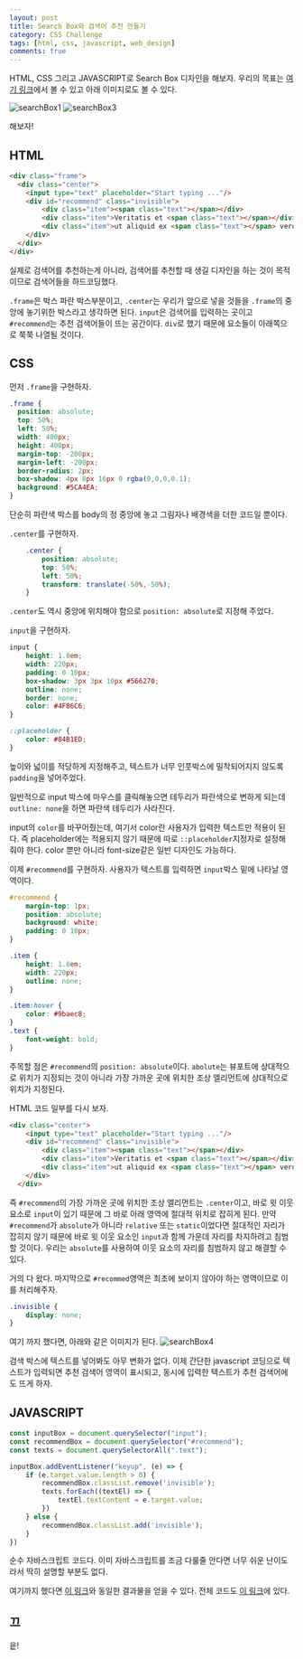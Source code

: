 ```yaml
---
layout: post
title: Search Box와 검색어 추천 만들기
category: CSS Challenge
tags: [html, css, javascript, web_design]
comments: true
---
```


HTML, CSS 그리고 JAVASCRIPT로 Search Box 디자인을 해보자. 우리의 목표는 [여기 링크](https://codepen.io/CLINNBT/pen/qgjEWp)에서 볼 수 있고 아래 이미지로도 볼 수 있다.

![searchBox1](/public/img/css_challenge/SearchBox1.PNG) 
![searchBox3](/public/img/css_challenge/SearchBox3.PNG)

해보자!

## HTML
```html
<div class="frame">
  <div class="center">
    <input type="text" placeholder="Start typing ..."/>
    <div id="recommend" class="invisible">
        <div class="item"><span class="text"></span></div>
        <div class="item">Veritatis et <span class="text"></span></div>
        <div class="item">ut aliquid ex <span class="text"></span> vero eos</div>
    </div>
  </div>
</div>
```
실제로 검색어를 추천하는게 아니라, 검색어를 추천할 때 생길 디자인을 하는 것이 목적이므로 검색어들을 하드코딩했다.

`.frame`은 박스 파란 박스부분이고, `.center`는 우리가 앞으로 넣을 것들을 `.frame`의 중앙에 놓기위한 박스라고 생각하면 된다. `input`은 검색어를 입력하는 곳이고 `#recommend`는 추천 검색어들이 뜨는 공간이다. `div`로 했기 때문에 요소들이 아래쪽으로 쭉쭉 나열될 것이다.


## CSS
먼저 `.frame`을 구현하자.
```css
.frame {
  position: absolute;
  top: 50%;
  left: 50%;
  width: 400px;
  height: 400px;
  margin-top: -200px;
  margin-left: -200px;
  border-radius: 2px;
  box-shadow: 4px 8px 16px 0 rgba(0,0,0,0.1);
  background: #5CA4EA;
}
```
단순히 파란색 박스를 body의 정 중앙에 놓고 그림자나 배경색을 더한 코드일 뿐이다. 

`.center`를 구현하자.
```css
    .center {
        position: absolute;
        top: 50%;
        left: 50%;
        transform: translate(-50%,-50%);
    }
```
`.center`도 역시 중앙에 위치해야 함으로 `position: absolute`로 지정해 주었다. 

`input`을 구현하자.
```css
input {
	height: 1.8em;
	width: 220px;
	padding: 0 10px;
    box-shadow: 3px 3px 10px #566270;
    outline: none;
	border: none;
	color: #4F86C6;
}

::placeholder {
	color: #84B1ED;
}
```

높이와 넓이를 적당하게 지정해주고, 텍스트가 너무 인풋박스에 밀착되어지지 않도록 `padding`을 넣어주었다. 

일반적으로 input 박스에 마우스를 클릭해놓으면 테두리가 파란색으로 변하게 되는데 `outline: none`을 하면 파란색 테두리가 사라진다.

input의 `color`를 바꾸어줬는데, 여기서 color란 사용자가 입력한 텍스트만 적용이 된다. 즉 placeholder에는 적용되지 않기 때문에 따로 `::placeholder`지정자로 설정해 줘야 한다. color 뿐만 아니라 font-size같은 일반 디자인도 가능하다.


이제 `#recommend`를 구현하자. 사용자가 텍스트를 입력하면 `input`박스 밑에 나타날 영역이다.
```css
#recommend {
	margin-top: 1px;
	position: absolute;
	background: white;
	padding: 0 10px;
}

.item {
	height: 1.8em;
	width: 220px;
	outline: none;
}

.item:hover {
	color: #9baec8;
}
.text {
	font-weight: bold;
}
```

주목할 점은 `#recommend`의 `position: absolute`이다.  `abolute`는 뷰포트에 상대적으로 위치가 지정되는 것이 아니라 가장 가까운 곳에 위치한 조상 엘리먼트에 상대적으로 위치가 지정된다.

HTML 코드 일부를 다시 보자.
```html
<div class="center">
    <input type="text" placeholder="Start typing ..."/>
    <div id="recommend" class="invisible">
        <div class="item"><span class="text"></span></div>
        <div class="item">Veritatis et <span class="text"></span></div>
        <div class="item">ut aliquid ex <span class="text"></span> vero eos</div>
    </div>
  </div>
```
즉 `#recommend`의 가장 가까운 곳에 위치한 조상 엘리먼트는 `.center`이고, 바로 윗 이웃 요소로 `input`이 있기 때문에 그 바로 아래 영역에 절대적 위치로 잡히게 된다. 만약 `#recommend`가 `absolute`가 아니라 `relative` 또는 `static`이었다면 절대적인 자리가 잡히지 않기 때문에 바로 윗 이웃 요소인 `input`과 함께 가운데 자리를 차지하려고 침범할 것이다. 우리는 `absolute`를 사용하여 이웃 요소의 자리를 침범하지 않고 해결할 수 있다.

거의 다 왔다. 마지막으로 `#recommed`영역은 최초에 보이지 않아야 하는 영역이므로 이를 처리해주자.
```css
.invisible {
	display: none;
}
```
여기 까지 했다면, 아래와 같은 이미지가 된다.
![searchBox4](/public/img/css_challenge/SearchBox4.PNG)

검색 박스에 텍스트를 넣어봐도 아무 변화가 없다. 이제 간단한 javascript 코딩으로 텍스트가 입력되면 추천 검색어 영역이 표시되고, 동시에 입력한 텍스트가 추천 검색어에도 뜨게 하자.

## JAVASCRIPT
```javascript
const inputBox = document.querySelector("input");
const recommendBox = document.querySelector("#recommend");
const texts = document.querySelectorAll(".text");

inputBox.addEventListener("keyup", (e) => {
	if (e.target.value.length > 0) {
		recommendBox.classList.remove('invisible');
		texts.forEach((textEl) => {
			textEl.textContent = e.target.value;
		})
	} else {
		recommendBox.classList.add('invisible');
	}
})
```

순수 자바스크립트 코드다. 이미 자바스크립트를 조금 다룰줄 안다면 너무 쉬운 난이도라서 딱히 설명할 부분도 없다.

여기까지 했다면 [이 링크](https://codepen.io/CLINNBT/pen/qgjEWp)와 동일한 결과물을 얻을 수 있다. 전체 코드도 [이 링크](https://codepen.io/CLINNBT/pen/qgjEWp)에 있다.
## 끄
읕!